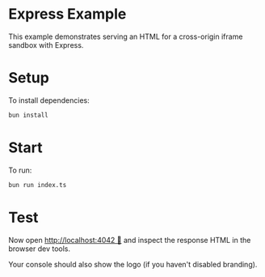 # Express Example

This example demonstrates serving an HTML for a cross-origin iframe sandbox with Express.

# Setup

To install dependencies:

```bash
bun install
```

# Start

To run:

```bash
bun run index.ts
```

# Test

Now open [http://localhost:4042 🔗](http://localhost:4042) and inspect the
response HTML in the browser dev tools.

Your console should also show the logo (if you haven't disabled branding).
